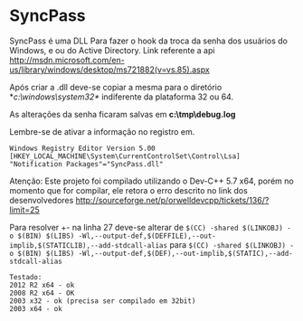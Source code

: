 SyncPass
========

SyncPass é uma DLL Para fazer o hook da troca da senha dos usuários do Windows, e ou do Active Directory. Link referente a api http://msdn.microsoft.com/en-us/library/windows/desktop/ms721882(v=vs.85).aspx

Após criar a .dll deve-se copiar a mesma para o diretório **c:\windows\system32\** indiferente da plataforma 32 ou 64.

As alterações da senha ficaram salvas em **c:\tmp\debug.log**

Lembre-se de ativar a informação no registro em.

```
Windows Registry Editor Version 5.00
[HKEY_LOCAL_MACHINE\System\CurrentControlSet\Control\Lsa]
"Notification Packages"="SyncPass.dll"
```

Atenção:
Este projeto foi compilado utilizando o Dev-C++ 5.7 x64, porém no momento que for compilar, ele retora o erro descrito no link dos desenvolvedores http://sourceforge.net/p/orwelldevcpp/tickets/136/?limit=25 

Para resolver +- na linha 27 deve-se alterar de
```$(CC) -shared $(LINKOBJ) -o $(BIN) $(LIBS) -Wl,--output-def,$(DEFFILE),--out-implib,$(STATICLIB),--add-stdcall-alias``` 
para
```$(CC) -shared $(LINKOBJ) -o $(BIN) $(LIBS) -Wl,--output-def,$(DEF),--out-implib,$(STATIC),--add-stdcall-alias```

```
Testado:
2012 R2 x64 - ok
2008 R2 x64 - OK
2003 x32 - ok (precisa ser compilado em 32bit)
2003 x64 - ok
```
